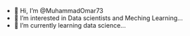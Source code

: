 - 👋 Hi, I’m @MuhammadOmar73
- 👀 I’m interested in Data scientists and Meching Learning...
- 🌱 I’m currently learning data science...


<!---
MuhammadOmar73/MuhammadOmar73 is a ✨ special ✨ repository because its `README.md` (this file) appears on your GitHub profile.
You can click the Preview link to take a look at your changes.
--->
